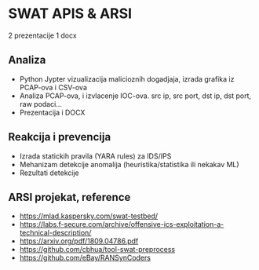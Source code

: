 # SWAT APIS & ARSI

2 prezentacije
1 docx

## Analiza
 * Python Jypter vizualizacija malicioznih dogadjaja, izrada grafika iz PCAP-ova i CSV-ova
 * Analiza PCAP-ova, i izvlacenje IOC-ova. src ip, src port, dst ip, dst port, raw podaci...
 * Prezentacija i DOCX

## Reakcija i prevencija
 * Izrada statickih pravila (YARA rules) za IDS/IPS
 * Mehanizam detekcije anomalija (heuristika/statistika ili nekakav ML)
 * Rezultati detekcije


## ARSI projekat, reference
 * https://mlad.kaspersky.com/swat-testbed/
 * https://labs.f-secure.com/archive/offensive-ics-exploitation-a-technical-description/
 * https://arxiv.org/pdf/1809.04786.pdf
 * https://github.com/cbhua/tool-swat-preprocess
 * https://github.com/eBay/RANSynCoders


